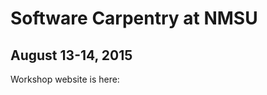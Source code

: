 Software Carpentry at NMSU
==========================

August 13-14, 2015
------------------

Workshop website is here: [](http://jarthurgross.github.io/2015-08-13-nmsu)
